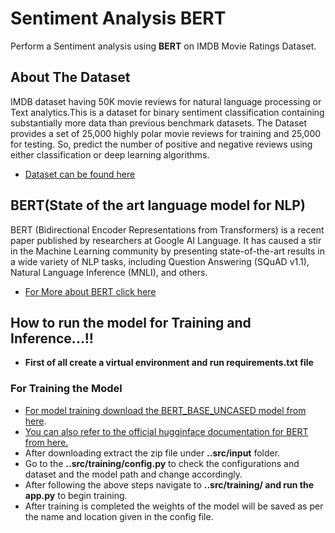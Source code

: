 # Sentiment Analysis BERT

Perform a Sentiment analysis using **BERT** on IMDB Movie Ratings Dataset. 


## About The Dataset

IMDB dataset having 50K movie reviews for natural language processing or Text analytics.This is a dataset for binary sentiment classification containing substantially more data than previous benchmark datasets. The Dataset provides a set of 25,000 highly polar movie reviews for training and 25,000 for testing. So, predict the number of positive and negative reviews using either classification or deep learning algorithms.

- [Dataset can be found here](https://www.kaggle.com/lakshmi25npathi/imdb-dataset-of-50k-movie-reviews)


## BERT(State of the art language model for NLP)

BERT (Bidirectional Encoder Representations from Transformers) is a recent paper published by researchers at Google AI Language. It has caused a stir in the Machine Learning community by presenting state-of-the-art results in a wide variety of NLP tasks, including Question Answering (SQuAD v1.1), Natural Language Inference (MNLI), and others.

- [For More about BERT click here](https://towardsdatascience.com/bert-explained-state-of-the-art-language-model-for-nlp-f8b21a9b6270)


## How to run the model for Training and Inference...!!

- **First of all create a virtual environment and run requirements.txt file**

### For Training the Model

- [For model training download the BERT_BASE_UNCASED model from here](https://www.kaggle.com/abhishek/bert-base-uncased).
- [You can also refer to the official hugginface documentation for BERT from here.](https://huggingface.co/transformers/model_doc/bert.html)
- After downloading extract the zip file under **..src/input** folder.
- Go to the **..src/training/config.py** to check the configurations and dataset and the model path and change accordingly.
- After following the above steps navigate to **..src/training/ and run the app.py** to begin training.
- After training is completed the weights of the model will be saved as per the name and location given in the config file.
